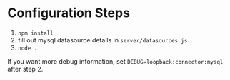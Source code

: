 # Configuration Steps

1. `npm install`
2. fill out mysql datasource details in `server/datasources.js`
3. `node .`

If you want more debug information, set `DEBUG=loopback:connector:mysql` after step 2.